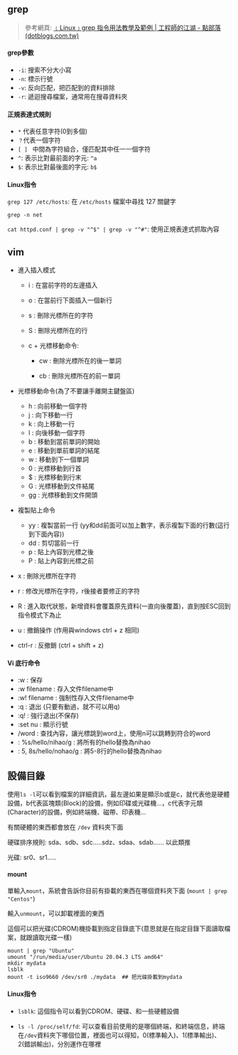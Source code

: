 ## grep

> 參考網頁: [﹝Linux﹞grep 指令用法教學及範例 | 工程師的江湖 - 點部落 (dotblogs.com.tw)](https://dotblogs.com.tw/xerion30476/2021/05/21/Linux)

#### grep參數

* `-i`: 搜索不分大小寫
* `-n`: 標示行號
* `-v`: 反向匹配，把匹配到的資料排除
* `-r`: 遞迴搜尋檔案，通常用在搜尋資料夾



#### 正規表達式規則

 *   `*` 代表任意字符(0到多個)
 *   `？`代表一個字符
 *   `[ ] ` 中間為字符組合，僅匹配其中任一一個字符
* `^`: 表示比對最前面的字元: `^a` 
* `$`: 表示比對最後面的字元: `b$`



#### Linux指令

`grep 127 /etc/hosts`: 在 `/etc/hosts` 檔案中尋找 127 關鍵字

`grep -n net`

`cat httpd.conf | grep -v "^$" | grep -v "^#"`: 使用正規表達式抓取內容



## vim

* 進入插入模式

  * i : 在當前字符的左邊插入

  * o : 在當前行下面插入一個新行

  * s : 刪除光標所在的字符

  * S : 刪除光標所在的行

  * c + 光標移動命令:

    * cw : 刪除光標所在的後一單詞

    * cb : 刪除光標所在的前一單詞 

  

* 光標移動命令(為了不要讓手離開主鍵盤區)

  * h : 向前移動一個字符
  * j : 向下移動一行
  * k : 向上移動一行
  * l : 向後移動一個字符
  * b : 移動到當前單詞的開始
  * e : 移動到單前單詞的結尾
  * w : 移動到下一個單詞
  * 0 : 光標移動到行首
  * $ : 光標移動到行末
  * G : 光標移動到文件結尾
  * gg : 光標移動到文件開頭



* 複製貼上命令

  * yy : 複製當前一行 (yy和dd前面可以加上數字，表示複製下面的行數(這行到下面內容))
  * dd : 剪切當前一行
  * p : 貼上內容到光標之後
  * P : 貼上內容到光標之前

  

* x : 刪除光標所在字符

* r : 修改光標所在字符，r後接者要修正的字符

* R : 進入取代狀態，新增資料會覆蓋原先資料(一直向後覆蓋)，直到按ESC回到指令模式下為止

* u : 撤銷操作  (作用與windows ctrl + z 相同)

* ctrl-r : 反撤銷  (ctrl + shift + z)



#### Vi 底行命令

* :w  : 保存
* :w filename  : 存入文件filename中
* :w! filename  : 強制性存入文件filename中
* :q  : 退出 (只要有動過，就不可以用q)
* :q!  : 強行退出(不保存)
* :set nu  : 顯示行號
* /word  : 查找內容，讓光標跳到word上，使用n可以跳轉到符合的word
* : %s/hello/nihao/g  : 將所有的hello替換為nihao
* : 5, 8s/hello/nohao/g  : 將5-8行的hello替換為nihao



## 設備目錄

使用`ls -l`可以看到檔案的詳細資訊，最左邊如果是顯示b或是c，就代表他是硬體設備，b代表區塊類(Block)的設備，例如印碟或光碟機...，c代表字元類(Character)的設備，例如終端機、磁帶、印表機...



有關硬體的東西都會放在 `/dev` 資料夾下面

硬碟排序規則: sda、sdb、sdc.....sdz、sdaa、sdab...... 以此類推

光碟: sr0、sr1.....



#### mount

單輸入`mount`，系統會告訴你目前有掛載的東西在哪個資料夾下面 (`mount | grep "Centos"`)

輸入`unmount`，可以卸載裡面的東西

這個可以把光碟(CDROM)機掛載到指定目錄底下(意思就是在指定目錄下面讀取檔案，就跟讀取光碟一樣)

```
mount | grep "Ubuntu"
umount "/run/media/user/Ubuntu 20.04.3 LTS amd64"
mkdir mydata
lsblk
mount -t iso9660 /dev/sr0 ./mydata  ## 把光碟掛載到mydata
```





#### Linux指令

* `lsblk`: 這個指令可以看到CDROM、硬碟、和一些硬體設備

* `ls -l /proc/self/fd`: 可以查看目前使用的是哪個終端，和終端信息，終端在`/dev`資料夾下哪個位置，裡面也可以得知，0(標準輸入)、1(標準輸出)、2(錯誤輸出)，分別運作在哪裡

  